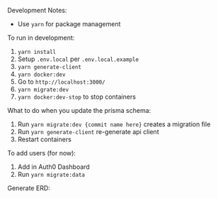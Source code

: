 Development Notes:

- Use `yarn` for package management

To run in development:

1. `yarn install`
2. Setup `.env.local` per `.env.local.example`
3. `yarn generate-client`
4. `yarn docker:dev`
5. Go to `http://localhost:3000/`
6. `yarn migrate:dev`
7. `yarn docker:dev-stop` to stop containers

What to do when you update the prisma schema:

1. Run `yarn migrate:dev {commit name here}` creates a migration file
2. Run `yarn generate-client` re-generate api client
3. Restart containers

To add users (for now):

1. Add in Auth0 Dashboard
2. Run `yarn migrate:data`

Generate ERD:

